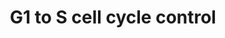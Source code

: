 ---
annotations:
- id: PW:0000094
  parent: regulatory pathway
  type: Pathway Ontology
  value: cell cycle checkpoint pathway
- id: PW:0000095
  parent: regulatory pathway
  type: Pathway Ontology
  value: G1/S DNA damage checkpoint pathway
authors:
- MaintBot
- Khanspers
- Christine Chichester
- Mkutmon
description: 'In the G1 phase there are two types of DNA damage responses, the p53-dependent
  and the p53-independent pathways. The p53-dependent responses inhibit CDKs through
  the up-regulation of genes encoding CKIs mediated by the p53 protein, whereas the
  p53-independent mechanisms inhibit CDKs through the inhibitory T14Y15 phosphorylation
  of Cdk2. Failure of DNA damage checkpoints in G1 leads to mutagenic replication
  of damaged templates and other replication defects.  Source: Reactome http://www.reactome.org/cgi-bin/eventbrowser?DB=gk_current&FOCUS_SPECIES=Homo%20sapiens&ID=69615&'
last-edited: 2018-01-19
organisms:
- Pan troglodytes
redirect_from:
- /index.php/Pathway:WP959
- /instance/WP959
- /instance/WP959_rr95751
revision: r95751
schema-jsonld:
- '@context': https://schema.org/
  '@id': https://wikipathways.github.io/pathways/WP959.html
  '@type': Dataset
  creator:
    '@type': Organization
    name: WikiPathways
  description: 'In the G1 phase there are two types of DNA damage responses, the p53-dependent
    and the p53-independent pathways. The p53-dependent responses inhibit CDKs through
    the up-regulation of genes encoding CKIs mediated by the p53 protein, whereas
    the p53-independent mechanisms inhibit CDKs through the inhibitory T14Y15 phosphorylation
    of Cdk2. Failure of DNA damage checkpoints in G1 leads to mutagenic replication
    of damaged templates and other replication defects.  Source: Reactome http://www.reactome.org/cgi-bin/eventbrowser?DB=gk_current&FOCUS_SPECIES=Homo%20sapiens&ID=69615&'
  keywords:
  - ATM
  - CCNA1
  - CCNB1
  - CCND1
  - CCND2
  - CCND3
  - CCNE1
  - CCNE2
  - CCNG2
  - CCNH
  - CDC25A
  - CDC45
  - CDK1
  - CDK2
  - CDK4
  - CDK6
  - CDK7
  - CDKN1A
  - CDKN1B
  - CDKN1C
  - CDKN2B
  - CDKN2C
  - CDKN2D
  - CREB1
  - CREB3
  - CREB3L1
  - CREB3L3
  - CREB3L4
  - CREBL1
  - E2F1
  - E2F2
  - E2F3
  - E2F4
  - E2F5
  - E2F6
  - GADD45A
  - MCM2
  - MCM3
  - MCM4
  - MCM5
  - MCM6
  - MCM7
  - MDM2
  - MNAT1
  - MYC
  - MYT1
  - ORC1
  - ORC2
  - ORC3
  - ORC4
  - ORC5
  - ORC6
  - PCNA
  - POLA2
  - POLE
  - POLE2
  - PRIM1
  - PRIM2A
  - RB1
  - RBL1
  - RPA1
  - RPA2
  - RPA3
  - TFDP1
  - TFDP2
  - TP53
  - WEE1
  license: CC0
  name: G1 to S cell cycle control
seo: CreativeWork
title: G1 to S cell cycle control
wpid: WP959
---